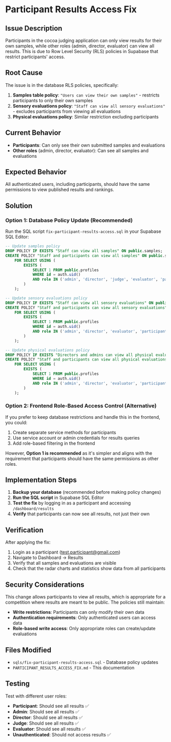 # Participant Results Access Fix

## Issue Description

Participants in the cocoa judging application can only view results for their own samples, while other roles (admin, director, evaluator) can view all results. This is due to Row Level Security (RLS) policies in Supabase that restrict participants' access.

## Root Cause

The issue is in the database RLS policies, specifically:

1. **Samples table policy**: `"Users can view their own samples"` - restricts participants to only their own samples
2. **Sensory evaluations policy**: `"Staff can view all sensory evaluations"` - excludes participants from viewing all evaluations
3. **Physical evaluations policy**: Similar restriction excluding participants

## Current Behavior

- **Participants**: Can only see their own submitted samples and evaluations
- **Other roles** (admin, director, evaluator): Can see all samples and evaluations

## Expected Behavior

All authenticated users, including participants, should have the same permissions to view published results and rankings.

## Solution

### Option 1: Database Policy Update (Recommended)

Run the SQL script `fix-participant-results-access.sql` in your Supabase SQL Editor:

```sql
-- Update samples policy
DROP POLICY IF EXISTS "Staff can view all samples" ON public.samples;
CREATE POLICY "Staff and participants can view all samples" ON public.samples
    FOR SELECT USING (
        EXISTS (
            SELECT 1 FROM public.profiles 
            WHERE id = auth.uid() 
            AND role IN ('admin', 'director', 'judge', 'evaluator', 'participant')
        )
    );

-- Update sensory evaluations policy  
DROP POLICY IF EXISTS "Staff can view all sensory evaluations" ON public.sensory_evaluations;
CREATE POLICY "Staff and participants can view all sensory evaluations" ON public.sensory_evaluations
    FOR SELECT USING (
        EXISTS (
            SELECT 1 FROM public.profiles 
            WHERE id = auth.uid() 
            AND role IN ('admin', 'director', 'evaluator', 'participant')
        )
    );

-- Update physical evaluations policy
DROP POLICY IF EXISTS "Directors and admins can view all physical evaluations" ON public.physical_evaluations;
CREATE POLICY "Staff and participants can view all physical evaluations" ON public.physical_evaluations
    FOR SELECT USING (
        EXISTS (
            SELECT 1 FROM public.profiles 
            WHERE id = auth.uid() 
            AND role IN ('admin', 'director', 'evaluator', 'participant')
        )
    );
```

### Option 2: Frontend Role-Based Access Control (Alternative)

If you prefer to keep database restrictions and handle this in the frontend, you could:

1. Create separate service methods for participants
2. Use service account or admin credentials for results queries
3. Add role-based filtering in the frontend

However, **Option 1 is recommended** as it's simpler and aligns with the requirement that participants should have the same permissions as other roles.

## Implementation Steps

1. **Backup your database** (recommended before making policy changes)
2. **Run the SQL script** in Supabase SQL Editor
3. **Test the fix** by logging in as a participant and accessing `/dashboard/results`
4. **Verify** that participants can now see all results, not just their own

## Verification

After applying the fix:

1. Login as a participant (test.participant@gmail.com)
2. Navigate to Dashboard → Results
3. Verify that all samples and evaluations are visible
4. Check that the radar charts and statistics show data from all participants

## Security Considerations

This change allows participants to view all results, which is appropriate for a competition where results are meant to be public. The policies still maintain:

- **Write restrictions**: Participants can only modify their own data
- **Authentication requirements**: Only authenticated users can access data
- **Role-based write access**: Only appropriate roles can create/update evaluations

## Files Modified

- `sqls/fix-participant-results-access.sql` - Database policy updates
- `PARTICIPANT_RESULTS_ACCESS_FIX.md` - This documentation

## Testing

Test with different user roles:

- **Participant**: Should see all results ✅
- **Admin**: Should see all results ✅  
- **Director**: Should see all results ✅
- **Judge**: Should see all results ✅
- **Evaluator**: Should see all results ✅
- **Unauthenticated**: Should not access results ✅